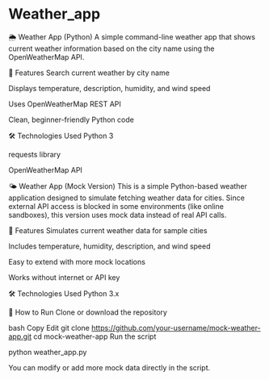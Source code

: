# Weather_app

🌦 Weather App (Python)
A simple command-line weather app that shows current weather information based on the city name using the OpenWeatherMap API.

📌 Features
Search current weather by city name

Displays temperature, description, humidity, and wind speed

Uses OpenWeatherMap REST API
 
Clean, beginner-friendly Python code

🛠 Technologies Used 
Python 3

requests library

OpenWeatherMap API


🌤️ Weather App (Mock Version)
This is a simple Python-based weather application designed to simulate fetching weather data for cities.
Since external API access is blocked in some environments (like online sandboxes), this version uses mock data instead of real API calls.

📌 Features
Simulates current weather data for sample cities

Includes temperature, humidity, description, and wind speed

Easy to extend with more mock locations

Works without internet or API key

🛠 Technologies Used
Python 3.x

🚀 How to Run
Clone or download the repository

bash
Copy
Edit
git clone https://github.com/your-username/mock-weather-app.git
cd mock-weather-app
Run the script

python weather_app.py

You can modify or add more mock data directly in the script.
